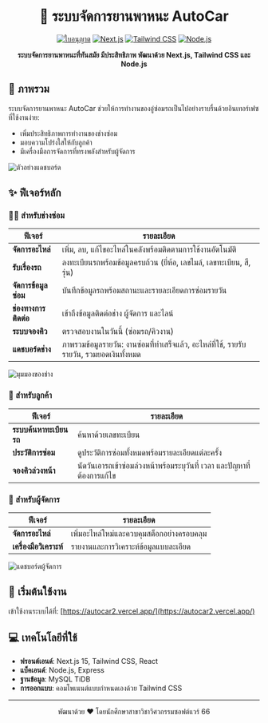 <div align="center">

# 🚗 ระบบจัดการยานพาหนะ AutoCar

[![ใบอนุญาต](https://img.shields.io/badge/license-MIT-blue.svg)](LICENSE)
[![Next.js](https://img.shields.io/badge/Next.js-15-black)](https://nextjs.org/)
[![Tailwind CSS](https://img.shields.io/badge/Tailwind-3.4-38B2AC)](https://tailwindcss.com/)
[![Node.js](https://img.shields.io/badge/Node.js-20.x-green)](https://nodejs.org/)

**ระบบจัดการยานพาหนะที่ทันสมัย มีประสิทธิภาพ พัฒนาด้วย Next.js, Tailwind CSS และ Node.js**

</div>

## 📱 ภาพรวม

ระบบจัดการยานพาหนะ AutoCar ช่วยให้การทำงานของอู่ซ่อมรถเป็นไปอย่างราบรื่นด้วยอินเทอร์เฟซที่ใช้งานง่าย:
- เพิ่มประสิทธิภาพการทำงานของช่างซ่อม
- มอบความโปร่งใสให้กับลูกค้า
- มีเครื่องมือการจัดการที่ทรงพลังสำหรับผู้จัดการ

![ตัวอย่างแดชบอร์ด](https://img5.pic.in.th/file/secure-sv1/imaged35560c49a6d0ea4.png)

## ✨ ฟีเจอร์หลัก

### 👨‍🔧 สำหรับช่างซ่อม

| ฟีเจอร์ | รายละเอียด |
|---------|-------------|
| **จัดการอะไหล่** | เพิ่ม, ลบ, แก้ไขอะไหล่ในคลังพร้อมติดตามการใช้งานอัตโนมัติ |
| **รับเรื่องรถ** | ลงทะเบียนรถพร้อมข้อมูลครบถ้วน (ยี่ห้อ, เลขไมล์, เลขทะเบียน, สี, รุ่น) |
| **จัดการข้อมูลซ่อม** | บันทึกข้อมูลรถพร้อมสถานะและรายละเอียดการซ่อมรายวัน |
| **ช่องทางการติดต่อ** | เข้าถึงข้อมูลติดต่อช่าง ผู้จัดการ และไลน์ |
| **ระบบจองคิว** | ตรวจสอบงานในวันนี้ (ซ่อมรถ/คิวงาน) |
| **แดชบอร์ดช่าง** | ภาพรวมข้อมูลรายวัน: งานซ่อมที่ทำเสร็จแล้ว, อะไหล่ที่ใช้, รายรับรายวัน, รวมยอดเงินทั้งหมด |

![มุมมองของช่าง](https://img5.pic.in.th/file/secure-sv1/image323f0473aa091356.png)

### 👥 สำหรับลูกค้า

| ฟีเจอร์ | รายละเอียด |
|---------|-------------|
| **ระบบค้นหาทะเบียนรถ** | ค้นหาด้วยเลขทะเบียน |
| **ประวัติการซ่อม** | ดูประวัติการซ่อมทั้งหมดพร้อมรายละเอียดแต่ละครั้ง |
| **จองคิวล่วงหน้า** | นัดวันเอารถเข้าซ่อมล่วงหน้าพร้อมระบุวันที่ เวลา และปัญหาที่ต้องการแก้ไข |

### 👔 สำหรับผู้จัดการ

| ฟีเจอร์ | รายละเอียด |
|---------|-------------|
| **จัดการอะไหล่** | เพิ่มอะไหล่ใหม่และควบคุมสต็อกอย่างครอบคลุม |
| **เครื่องมือวิเคราะห์** | รายงานและการวิเคราะห์ข้อมูลแบบละเอียด |

![แดชบอร์ดผู้จัดการ](https://img2.pic.in.th/pic/imageefa1b2d18104a8bf.png)

## 🚀 เริ่มต้นใช้งาน

เข้าใช้งานระบบได้ที่: [https://autocar2.vercel.app/](https://autocar2.vercel.app/)

## 💻 เทคโนโลยีที่ใช้

- **ฟรอนต์เอนด์**: Next.js 15, Tailwind CSS, React
- **แบ็คเอนด์**: Node.js, Express
- **ฐานข้อมูล**: MySQL TiDB
- **การออกแบบ**: คอมโพเนนต์แบบกำหนดเองด้วย Tailwind CSS

---

<div align="center">
พัฒนาด้วย ❤️ โดยนักศึกษาสาขาวิชาวิศวกรรมซอฟต์แวร์ 66
</div>
